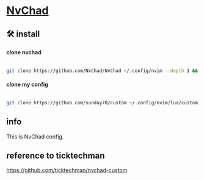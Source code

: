 # [NvChad](https://nvchad.com)

## 🛠️ install

#### clone nvchad

```bash

git clone https://github.com/NvChad/NvChad ~/.config/nvim --depth 1 && nvim

```

#### clone my config

```bash

git clone https://github.com/sunday70/custom ~/.config/nvim/lua/custom && nvim

```

## info

This is NvChad config.

## reference to ticktechman

https://github.com/ticktechman/nvchad-custom
